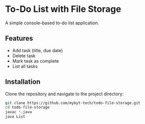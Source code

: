 # To-Do List with File Storage

A simple console-based to-do list application.

## Features

- Add task (title, due date)
- Delete task
- Mark task as complete
- List all tasks

## Installation

Clone the repository and navigate to the project directory:

```bash
git clone https://github.com/mykyt-tech/todo-file-storage.git
cd todo-file-storage
javac *.java
java List